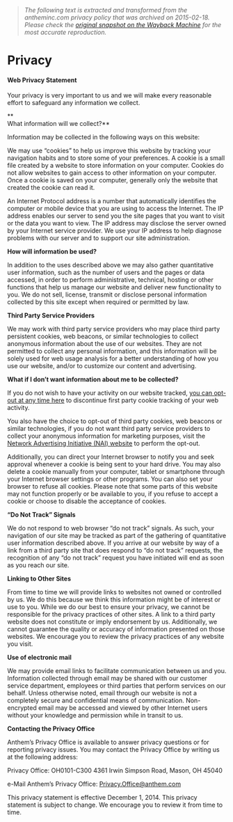 > *The following text is extracted and transformed from the antheminc.com privacy policy that was archived on 2015-02-18. Please check the [original snapshot on the Wayback Machine](https://web.archive.org/web/20150218012159id_/http%3A//www.antheminc.com/Privacy/index.htm) for the most accurate reproduction.*

# Privacy

#### **Web Privacy Statement**

Your privacy is very important to us and we will make every reasonable effort to safeguard any information we collect.

 **  
What information will we collect?**

Information may be collected in the following ways on this website:

We may use “cookies” to help us improve this website by tracking your navigation habits and to store some of your preferences. A cookie is a small file created by a website to store information on your computer. Cookies do not allow websites to gain access to other information on your computer. Once a cookie is saved on your computer, generally only the website that created the cookie can read it.

An Internet Protocol address is a number that automatically identifies the computer or mobile device that you are using to access the Internet. The IP address enables our server to send you the site pages that you want to visit or the data you want to view. The IP address may disclose the server owned by your Internet service provider. We use your IP address to help diagnose problems with our server and to support our site administration.

 **How will information be used?**

In addition to the uses described above we may also gather quantitative user information, such as the number of users and the pages or data accessed, in order to perform administrative, technical, hosting or other functions that help us manage our website and deliver new functionality to you. We do not sell, license, transmit or disclose personal information collected by this site except when required or permitted by law.

 **Third Party Service Providers**

We may work with third party service providers who may place third party persistent cookies, web beacons, or similar technologies to collect anonymous information about the use of our websites. They are not permitted to collect any personal information, and this information will be solely used for web usage analysis for a better understanding of how you use our website, and/or to customize our content and advertising.

 **What if I don’t want information about me to be collected?**

If you do not wish to have your activity on our website tracked, [you can opt-out at any time here](http://www.112.2o7.net/optout.html?second=1) to discontinue first party cookie tracking of your web activity.

You also have the choice to opt-out of third party cookies, web beacons or similar technologies, if you do not want third party service providers to collect your anonymous information for marketing purposes, visit the [Network Advertising Initiative (NAI) website](http://www.networkadvertising.org/choices/) to perform the opt-out.

Additionally, you can direct your Internet browser to notify you and seek approval whenever a cookie is being sent to your hard drive. You may also delete a cookie manually from your computer, tablet or smartphone through your Internet browser settings or other programs. You can also set your browser to refuse all cookies. Please note that some parts of this website may not function properly or be available to you, if you refuse to accept a cookie or choose to disable the acceptance of cookies.

 **“Do Not Track” Signals**

We do not respond to web browser “do not track” signals. As such, your navigation of our site may be tracked as part of the gathering of quantitative user information described above. If you arrive at our website by way of a link from a third party site that does respond to “do not track” requests, the recognition of any “do not track” request you have initiated will end as soon as you reach our site.

 **Linking to Other Sites**

From time to time we will provide links to websites not owned or controlled by us. We do this because we think this information might be of interest or use to you. While we do our best to ensure your privacy, we cannot be responsible for the privacy practices of other sites. A link to a third party website does not constitute or imply endorsement by us. Additionally, we cannot guarantee the quality or accuracy of information presented on those websites. We encourage you to review the privacy practices of any website you visit.

 **Use of electronic mail**

We may provide email links to facilitate communication between us and you. Information collected through email may be shared with our customer service department, employees or third parties that perform services on our behalf. Unless otherwise noted, email through our website is not a completely secure and confidential means of communication. Non-encrypted email may be accessed and viewed by other Internet users without your knowledge and permission while in transit to us.

 **Contacting the Privacy Office**

Anthem’s Privacy Office is available to answer privacy questions or for reporting privacy issues. You may contact the Privacy Office by writing us at the following address:

Privacy Office: OH0101-C300 4361 Irwin Simpson Road, Mason, OH 45040

e-Mail Anthem’s Privacy Office: Privacy.Office@anthem.com

This privacy statement is effective December 1, 2014. This privacy statement is subject to change. We encourage you to review it from time to time.

  

